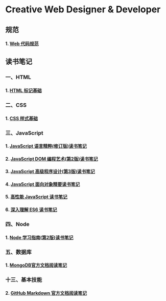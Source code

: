 # Creative Web Designer & Developer
## 规范
#### 1. [Web 代码规范](ReadingNotes/Web代码规范.md)

## 读书笔记
### 一、HTML
#### 1. [HTML 标记基础](ReadingNotes/HTML/1.HTML标记基础.md)

### 二、CSS
#### 1. [CSS 样式基础](ReadingNotes/CSS/1.CSS样式基础.md)

### 三、JavaScript
#### 1. [JavaScript 语言精粹(修订版)读书笔记](ReadingNotes/JavaScript/1.JavaScript语言精粹(修订版)读书笔记.md)
#### 2. [JavaScript DOM 编程艺术(第2版)读书笔记](ReadingNotes/JavaScript/2.JavaScriptDOM编程艺术(第2版)读书笔记.md)
#### 3. [JavaScript 高级程序设计(第3版)读书笔记](ReadingNotes/JavaScript/3.JavaScript高级程序设计(第3版)读书笔记.md)
#### 4. [JavaScript 面向对象精要读书笔记](ReadingNotes/JavaScript/4.JavaScript面向对象精要读书笔记.md)
#### 5. [高性能 JavaScript 读书笔记](ReadingNotes/JavaScript/5.高性能JavaScript读书笔记.md)
#### 6. [深入理解 ES6 读书笔记](ReadingNotes/JavaScript/6.深入理解ES6读书笔记.md)

### 四、Node
#### 1. [Node 学习指南(第2版)读书笔记](ReadingNotes/Node/1.Node学习指南(第2版)读书笔记.md)

### 五、数据库
#### 1. [MongoDB官方文档阅读笔记](ReadingNotes/数据库/1.MongoDB官方文档阅读笔记.md)

### 十三、基本技能
#### 2. [GitHub Markdown 官方文档阅读笔记](ReadingNotes/基本技能/2.GitHubMarkdown官方文档阅读笔记.md)